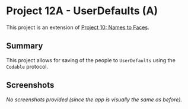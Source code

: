 # Project 12A - UserDefaults (A)

This project is an extension of [Project 10: Names to Faces](13-Project-10-NamesToFaces).

## Summary

This project allows for saving of the people to `UserDefaults` using the `Codable` protocol.

## Screenshots

*No screenshots provided (since the app is visually the same as before).*
